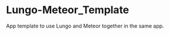 Lungo-Meteor_Template
=====================

App template to use Lungo and Meteor together in the same app.